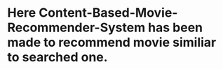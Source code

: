 # Here Content-Based-Movie-Recommender-System has been made to recommend movie similiar to  searched one.
